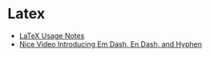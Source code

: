 # Latex

- [LaTeX Usage Notes](https://www.read.seas.harvard.edu/~kohler/latex.html)
- [Nice Video Introducing Em Dash, En Dash, and Hyphen](https://www.youtube.com/watch?v=LF_k54WPtoI)
